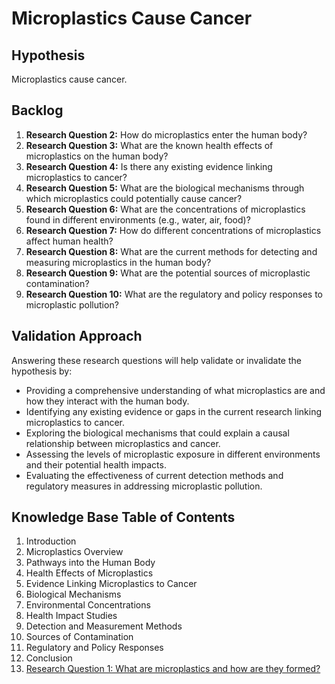 # Microplastics Cause Cancer

## Hypothesis

Microplastics cause cancer.

## Backlog

1. **Research Question 2:** How do microplastics enter the human body?
2. **Research Question 3:** What are the known health effects of microplastics on the human body?
3. **Research Question 4:** Is there any existing evidence linking microplastics to cancer?
4. **Research Question 5:** What are the biological mechanisms through which microplastics could potentially cause cancer?
5. **Research Question 6:** What are the concentrations of microplastics found in different environments (e.g., water, air, food)?
6. **Research Question 7:** How do different concentrations of microplastics affect human health?
7. **Research Question 8:** What are the current methods for detecting and measuring microplastics in the human body?
8. **Research Question 9:** What are the potential sources of microplastic contamination?
9. **Research Question 10:** What are the regulatory and policy responses to microplastic pollution?

## Validation Approach

Answering these research questions will help validate or invalidate the hypothesis by:

- Providing a comprehensive understanding of what microplastics are and how they interact with the human body.
- Identifying any existing evidence or gaps in the current research linking microplastics to cancer.
- Exploring the biological mechanisms that could explain a causal relationship between microplastics and cancer.
- Assessing the levels of microplastic exposure in different environments and their potential health impacts.
- Evaluating the effectiveness of current detection methods and regulatory measures in addressing microplastic pollution.

## Knowledge Base Table of Contents

1. Introduction
2. Microplastics Overview
3. Pathways into the Human Body
4. Health Effects of Microplastics
5. Evidence Linking Microplastics to Cancer
6. Biological Mechanisms
7. Environmental Concentrations
8. Health Impact Studies
9. Detection and Measurement Methods
10. Sources of Contamination
11. Regulatory and Policy Responses
12. Conclusion
13. [Research Question 1: What are microplastics and how are they formed?](./Research_Question_1_What_are_microplastics_and_how_are_they_formed.md)